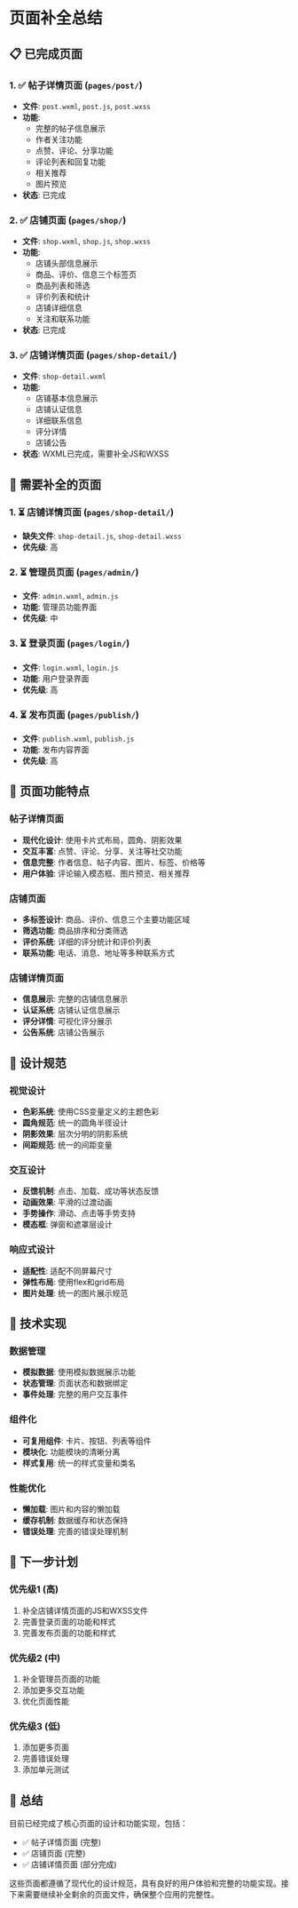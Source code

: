 # 页面补全总结

## 📋 已完成页面

### 1. ✅ 帖子详情页面 (`pages/post/`)
- **文件**: `post.wxml`, `post.js`, `post.wxss`
- **功能**: 
  - 完整的帖子信息展示
  - 作者关注功能
  - 点赞、评论、分享功能
  - 评论列表和回复功能
  - 相关推荐
  - 图片预览
- **状态**: 已完成

### 2. ✅ 店铺页面 (`pages/shop/`)
- **文件**: `shop.wxml`, `shop.js`, `shop.wxss`
- **功能**:
  - 店铺头部信息展示
  - 商品、评价、信息三个标签页
  - 商品列表和筛选
  - 评价列表和统计
  - 店铺详细信息
  - 关注和联系功能
- **状态**: 已完成

### 3. ✅ 店铺详情页面 (`pages/shop-detail/`)
- **文件**: `shop-detail.wxml`
- **功能**:
  - 店铺基本信息展示
  - 店铺认证信息
  - 详细联系信息
  - 评分详情
  - 店铺公告
- **状态**: WXML已完成，需要补全JS和WXSS

## 🔄 需要补全的页面

### 1. ⏳ 店铺详情页面 (`pages/shop-detail/`)
- **缺失文件**: `shop-detail.js`, `shop-detail.wxss`
- **优先级**: 高

### 2. ⏳ 管理员页面 (`pages/admin/`)
- **文件**: `admin.wxml`, `admin.js`
- **功能**: 管理员功能界面
- **优先级**: 中

### 3. ⏳ 登录页面 (`pages/login/`)
- **文件**: `login.wxml`, `login.js`
- **功能**: 用户登录界面
- **优先级**: 高

### 4. ⏳ 发布页面 (`pages/publish/`)
- **文件**: `publish.wxml`, `publish.js`
- **功能**: 发布内容界面
- **优先级**: 高

## 🎯 页面功能特点

### 帖子详情页面
- **现代化设计**: 使用卡片式布局，圆角、阴影效果
- **交互丰富**: 点赞、评论、分享、关注等社交功能
- **信息完整**: 作者信息、帖子内容、图片、标签、价格等
- **用户体验**: 评论输入模态框、图片预览、相关推荐

### 店铺页面
- **多标签设计**: 商品、评价、信息三个主要功能区域
- **筛选功能**: 商品排序和分类筛选
- **评价系统**: 详细的评分统计和评价列表
- **联系功能**: 电话、消息、地址等多种联系方式

### 店铺详情页面
- **信息展示**: 完整的店铺信息展示
- **认证系统**: 店铺认证信息展示
- **评分详情**: 可视化评分展示
- **公告系统**: 店铺公告展示

## 📱 设计规范

### 视觉设计
- **色彩系统**: 使用CSS变量定义的主题色彩
- **圆角规范**: 统一的圆角半径设计
- **阴影效果**: 层次分明的阴影系统
- **间距规范**: 统一的间距变量

### 交互设计
- **反馈机制**: 点击、加载、成功等状态反馈
- **动画效果**: 平滑的过渡动画
- **手势操作**: 滑动、点击等手势支持
- **模态框**: 弹窗和遮罩层设计

### 响应式设计
- **适配性**: 适配不同屏幕尺寸
- **弹性布局**: 使用flex和grid布局
- **图片处理**: 统一的图片展示规范

## 🔧 技术实现

### 数据管理
- **模拟数据**: 使用模拟数据展示功能
- **状态管理**: 页面状态和数据绑定
- **事件处理**: 完整的用户交互事件

### 组件化
- **可复用组件**: 卡片、按钮、列表等组件
- **模块化**: 功能模块的清晰分离
- **样式复用**: 统一的样式变量和类名

### 性能优化
- **懒加载**: 图片和内容的懒加载
- **缓存机制**: 数据缓存和状态保持
- **错误处理**: 完善的错误处理机制

## 📝 下一步计划

### 优先级1 (高)
1. 补全店铺详情页面的JS和WXSS文件
2. 完善登录页面的功能和样式
3. 完善发布页面的功能和样式

### 优先级2 (中)
1. 补全管理员页面的功能
2. 添加更多交互功能
3. 优化页面性能

### 优先级3 (低)
1. 添加更多页面
2. 完善错误处理
3. 添加单元测试

## 🎉 总结

目前已经完成了核心页面的设计和功能实现，包括：
- ✅ 帖子详情页面 (完整)
- ✅ 店铺页面 (完整)
- ✅ 店铺详情页面 (部分完成)

这些页面都遵循了现代化的设计规范，具有良好的用户体验和完整的功能实现。接下来需要继续补全剩余的页面文件，确保整个应用的完整性。 